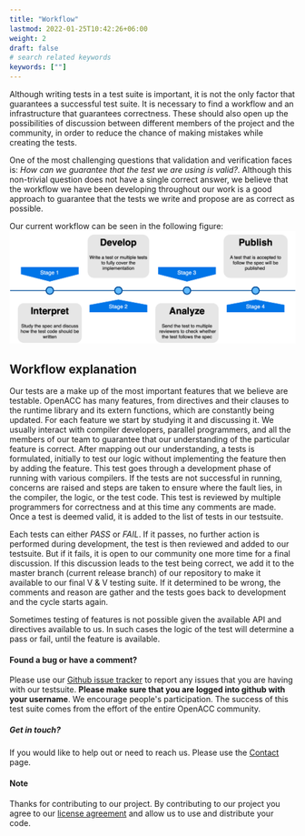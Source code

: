 ```yaml
---
title: "Workflow"
lastmod: 2022-01-25T10:42:26+06:00
weight: 2
draft: false
# search related keywords
keywords: [""]
---
```


Although writing tests in a test suite is important, it is not the only factor that guarantees a successful test suite. It is necessary to find a workflow and an infrastructure that guarantees correctness. These should also open up the possibilities of discussion between different members of the project and the community, in order to reduce the chance of making mistakes while creating the tests.

One of the most challenging questions that validation and verification faces is: *How can we guarantee that the test we are using is valid?*. Although this non-trivial question does not have a single correct answer, we believe that the workflow we have been developing throughout our work is a good approach to guarantee that the tests we write and propose are as correct as possible.

Our current workflow can be seen in the following figure:
![image example](VnV_Workflow.png "image")

## Workflow explanation

Our tests are a make up of the most important features that we believe are testable. OpenACC has many features, from directives and their clauses to the runtime library and its extern functions, which are constantly being updated. For each feature we start by studying it and discussing it. We usually interact with compiler developers, parallel programmers, and all the members of our team to guarantee that our understanding of the particular feature is correct. After mapping out our understanding, a tests is formulated, initially to test our logic without implementing the feature then by adding the feature. This test goes through a development phase of running with various compilers. If the tests are not successful in running, concerns are raised and steps are taken to ensure where the fault lies, in the compiler, the logic, or the test code. This test is reviewed by multiple programmers for correctness and at this time any comments are made. Once a test is deemed valid, it is added to the list of tests in our testsuite.

Each tests can either *PASS* or *FAIL*. If it passes, no further action is performed during development, the test is then reviewed and added to our testsuite. But if it fails, it is open to our community one more time for a final discussion. If this discussion leads to the test being correct, we add it to the master branch (current release branch) of our repository to make it available to our final V & V testing suite. If it determined to be wrong, the comments and reason are gather and the tests goes back to development and the cycle starts again.

Sometimes testing of features is not possible given the available API and directives available to us. In such cases the logic of the test will determine a pass or fail, until the feature is available.

#### Found a bug or have a comment?

Please use our [Github issue tracker](https://github.com/OpenACCUserGroup/OpenACCV-V/issues) to report any issues that you are having with our testsuite. **Please make sure that you are logged into github with your username**. We encourage people's participation. The success of this test suite comes from the effort of the entire OpenACC community.

##### Get in touch?

If you would like to help out or need to reach us. Please use the [Contact](/contact) page. 

#### Note

Thanks for contributing to our project. By contributing to our project you agree to our [license agreement](/license) and allow us to use and distribute your code.